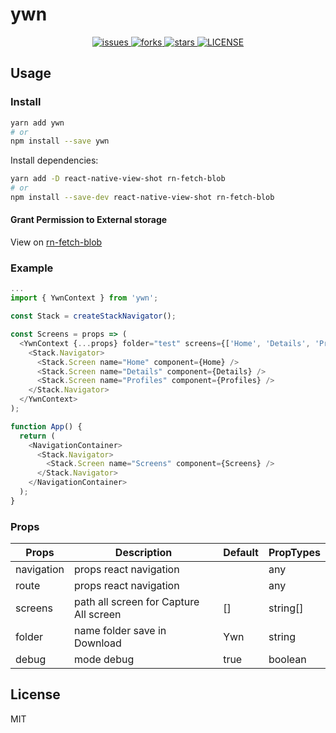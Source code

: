 # ywn


<p align="center">
  <a href="https://github.com/tuantvk/ywn/issues">
    <img src="https://img.shields.io/github/issues/tuantvk/ywn.svg" alt="issues" />
  </a>
  <a href="https://github.com/tuantvk/ywn">
    <img src="https://img.shields.io/github/forks/tuantvk/ywn.svg" alt="forks" />
  </a>
  <a href="https://github.com/tuantvk/ywn/">
    <img src="https://img.shields.io/github/stars/tuantvk/ywn.svg" alt="stars" />
  </a>
  <a href="https://github.com/tuantvk/ywn/blob/master/LICENSE">
    <img src="https://img.shields.io/github/license/tuantvk/ywn.svg" alt="LICENSE" />
  </a>
</p>


## Usage


### Install

```bash
yarn add ywn
# or
npm install --save ywn
```


Install dependencies:

```bash
yarn add -D react-native-view-shot rn-fetch-blob
# or
npm install --save-dev react-native-view-shot rn-fetch-blob
```


#### Grant Permission to External storage

View on [rn-fetch-blob](https://github.com/joltup/rn-fetch-blob#readme)



### Example

```js
...
import { YwnContext } from 'ywn';

const Stack = createStackNavigator();

const Screens = props => (
  <YwnContext {...props} folder="test" screens={['Home', 'Details', 'Profiles']}>
    <Stack.Navigator>
      <Stack.Screen name="Home" component={Home} />
      <Stack.Screen name="Details" component={Details} />
      <Stack.Screen name="Profiles" component={Profiles} />
    </Stack.Navigator>
  </YwnContext>
);

function App() {
  return (
    <NavigationContainer>
      <Stack.Navigator>
        <Stack.Screen name="Screens" component={Screens} />
      </Stack.Navigator>
    </NavigationContainer>
  );
}
```



### Props

| Props       | Description                             | Default     | PropTypes   |
| ----------- | -----------                             | ----------- | ----------- |
| navigation  | props react navigation                  |             | any         |
| route       | props react navigation                  |             | any         |
| screens     | path all screen for Capture All screen  |  []         | string[]    |
| folder      | name folder save in Download            |  Ywn        | string      |
| debug       | mode debug                              |  true       | boolean     |



## License

MIT
